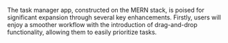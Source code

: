 The task manager app, constructed on the MERN stack, is poised for significant expansion through several key enhancements. Firstly, users will enjoy a smoother workflow with the introduction of drag-and-drop functionality, allowing them to easily prioritize tasks.